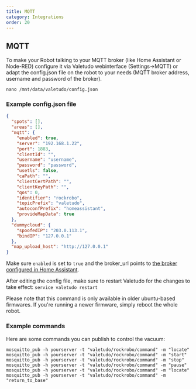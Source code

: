 ```yaml
---
title: MQTT
category: Integrations
order: 20
---
```

## MQTT

To make your Robot talking to your MQTT broker (like Home Assistant or Node-RED) configure it via Valetudo webinterface (Settings->MQTT)
or adapt the config.json file on the robot to your needs (MQTT broker address, username and password of the broker).

```Shell
nano /mnt/data/valetudo/config.json
```

### Example config.json file

```json
{
  "spots": [],
  "areas": [],
  "mqtt": {
    "enabled": true,
    "server": "192.168.1.22",
    "port": 1883,
    "clientId": "",
    "username": "username",
    "password": "password",
    "usetls": false,
    "caPath": "",
    "clientCertPath": "",
    "clientKeyPath": "",
    "qos": 0,
    "identifier": "rockrobo",
    "topicPrefix": "valetudo",
    "autoconfPrefix": "homeassistant",
    "provideMapData": true
  },
  "dummycloud": {
    "spoofedIP": "203.0.113.1",
    "bindIP": "127.0.0.1"
  },
  "map_upload_host": "http://127.0.0.1"
}
```

Make sure `enabled` is set to `true` and the broker_url points to [the broker configured in Home Assistant](https://www.home-assistant.io/docs/mqtt/broker).

After editing the config file, make sure to restart Valetudo for the changes to take effect: `service valetudo restart`

Please note that this command is only available in older ubuntu-based firmwares. If you're running a newer firmware, simply reboot the whole robot.

### Example commands

Here are some commands you can publish to control the vacuum:

```Shell
mosquitto_pub -h yourserver -t "valetudo/rockrobo/command" -m "locate"
mosquitto_pub -h yourserver -t "valetudo/rockrobo/command" -m "start"
mosquitto_pub -h yourserver -t "valetudo/rockrobo/command" -m "stop"
mosquitto_pub -h yourserver -t "valetudo/rockrobo/command" -m "pause"
mosquitto_pub -h yourserver -t "valetudo/rockrobo/command" -m "locate"
mosquitto_pub -h yourserver -t "valetudo/rockrobo/command" -m "return_to_base"
```
